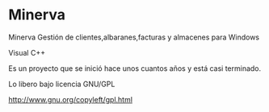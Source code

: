 Minerva
=======

Minerva Gestión de clientes,albaranes,facturas y almacenes para Windows

Visual C++

Es un proyecto que se inició hace unos cuantos años y está casi terminado.

Lo libero bajo licencia GNU/GPL

http://www.gnu.org/copyleft/gpl.html
